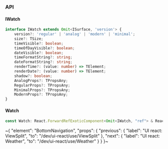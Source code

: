 

### API

#### IWatch

```ts
interface IWatch extends Omit<ISurface, 'version'> {
    version?: 'regular' | 'analog' | 'modern' | 'minimal';
    size?: TSize;
    timeVisible?: boolean;
    timeOfDayVisible?: boolean;
    dateVisible?: boolean;
    timeFormatString?: string;
    dateFormatString?: string;
    renderTime?: (value: number) => TElement;
    renderDate?: (value: number) => TElement;
    shadow?: boolean;
    AnalogProps?: TPropsAny;
    RegularProps?: TPropsAny;
    MinimalProps?: TPropsAny;
    ModernProps?: TPropsAny;
}
```

#### Watch

```ts
const Watch: React.ForwardRefExoticComponent<Omit<IWatch, "ref"> & React.RefAttributes<unknown>>;
```


~{
  "element": "BottomNavigation",
  "props": {
    "previous": {
      "label": "UI react: ViewSplit",
      "to": "/dev/ui-react/use/ViewSplit"
    },
    "next": {
      "label": "UI react: Weather",
      "to": "/dev/ui-react/use/Weather"
    }
  }
}~
